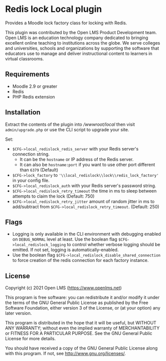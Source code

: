 # Redis lock Local plugin
Provides a Moodle lock factory class for locking with Redis.

This plugin was contributed by the Open LMS Product Development team. 
Open LMS is an education technology company dedicated to bringing excellent online teaching to institutions across the globe.
We serve colleges and universities, schools and organizations by supporting the software that educators use to manage and deliver instructional content to learners in virtual classrooms.

## Requirements
* Moodle 2.9 or greater
* Redis
* PHP Redis extension

## Installation
Extract the contents of the plugin into _/wwwroot/local_ then visit `admin/upgrade.php` or use the CLI script to upgrade your site.

Set:
* `$CFG->local_redislock_redis_server` with your Redis server's connection string.
  - It can be the `hostname` or IP address of the Redis server.
  - It can also be `hostname:port` if you want to use other port different than `6379` (Default)
* `$CFG->lock_factory` to `'\\local_redislock\\lock\\redis_lock_factory'` in your config file.
* `$CFG->local_redislock_auth` with your Redis server's password string.
* `$CFG->local_redislock_retry_timeout` the time in ms to sleep between attempts to claim the lock (Default: 750)
* `$CFG->local_redislock_retry_jitter` amount of random jitter in ms to add/subtract from `$CFG->local_redislock_retry_timeout`. (Default: 250)

## Flags
* Logging is only available in the CLI environment with debugging enabled on `DEBUG_NORMAL` level at least.
Use the boolean flag `$CFG->local_redislock_logging` to control whether verbose
logging should be emitted. If not set, logging is automatically-enabled.
* Use the boolean flag `$CFG->local_redislock_disable_shared_connection` to force creation
of the redis connection for each factory instance.

## License
Copyright (c) 2021 Open LMS (https://www.openlms.net)

This program is free software: you can redistribute it and/or modify it under
the terms of the GNU General Public License as published by the Free Software
Foundation, either version 3 of the License, or (at your option) any later
version.

This program is distributed in the hope that it will be useful, but WITHOUT ANY
WARRANTY; without even the implied warranty of MERCHANTABILITY or FITNESS FOR A
PARTICULAR PURPOSE.  See the GNU General Public License for more details.

You should have received a copy of the GNU General Public License along with
this program.  If not, see <http://www.gnu.org/licenses/>.
